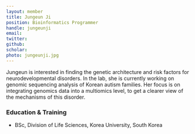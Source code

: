 ```yaml
---
layout: member
title: Jungeun Ji
position: Bioinformatics Programmer
handle: jungeunji
email:
twitter:
github: 
scholar: 
photo: jungeunji.jpg
---
```


Jungeun is interested in finding the genetic architecture and risk factors for neurodevelopmental disorders. In the lab, she is currently working on genomic sequencing analysis of Korean autism families. Her focus is on integrating genomics data into a multiomics level, to get a clearer view of the mechanisms of this disorder.

### Education & Training
- BSc, Division of Life Sciences, Korea University, South Korea